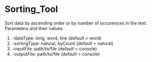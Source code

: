 # Sorting_Tool

Sort data by ascending order or by number of occurences in the text.
Parameters and their values:
1. -dataType: long, word, line (default = word)
2. -sortingType: natural, byCount (default = natural)
3. -inputFile: path/to/file (default = console)
4. -outputFile: path/to/file (default = console)


